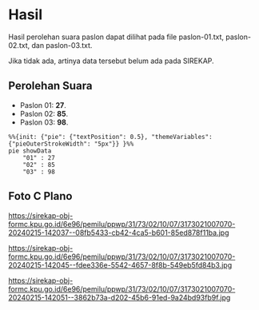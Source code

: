 # Hasil

Hasil perolehan suara paslon dapat dilihat pada file paslon-01.txt, paslon-02.txt, dan paslon-03.txt.

Jika tidak ada, artinya data tersebut belum ada pada SIREKAP.

## Perolehan Suara

 * Paslon 01: **27**.
 * Paslon 02: **85**.
 * Paslon 03: **98**.

```mermaid
%%{init: {"pie": {"textPosition": 0.5}, "themeVariables": {"pieOuterStrokeWidth": "5px"}} }%%
pie showData
    "01" : 27
    "02" : 85
    "03" : 98
```
## Foto C Plano

https://sirekap-obj-formc.kpu.go.id/6e96/pemilu/ppwp/31/73/02/10/07/3173021007070-20240215-142037--08fb5433-cb42-4ca5-b601-85ed878f11ba.jpg

https://sirekap-obj-formc.kpu.go.id/6e96/pemilu/ppwp/31/73/02/10/07/3173021007070-20240215-142045--fdee336e-5542-4657-8f8b-549eb5fd84b3.jpg

https://sirekap-obj-formc.kpu.go.id/6e96/pemilu/ppwp/31/73/02/10/07/3173021007070-20240215-142051--3862b73a-d202-45b6-91ed-9a24bd93fb9f.jpg
